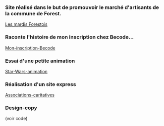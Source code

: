 ### Site réalisé dans le but de promouvoir le marché d'artisants de la commune de Forest.
[Les mardis Forestois](https://laureenb.github.io/Les-mardis-Forestois/)


### Raconte l'histoire de mon inscription chez Becode...
[Mon-inscription-Becode](https://laureenb.github.io/Mon-inscription-Becode/)


### Essai d'une petite animation
[Star-Wars-animation](https://laureenb.github.io/Star-Wars-animation/)
 
 
### Réalisation d'un site express
[Associations-caritatives](https://laureenb.github.io/Associations-caritatives/)


### Design-copy
(voir code)
